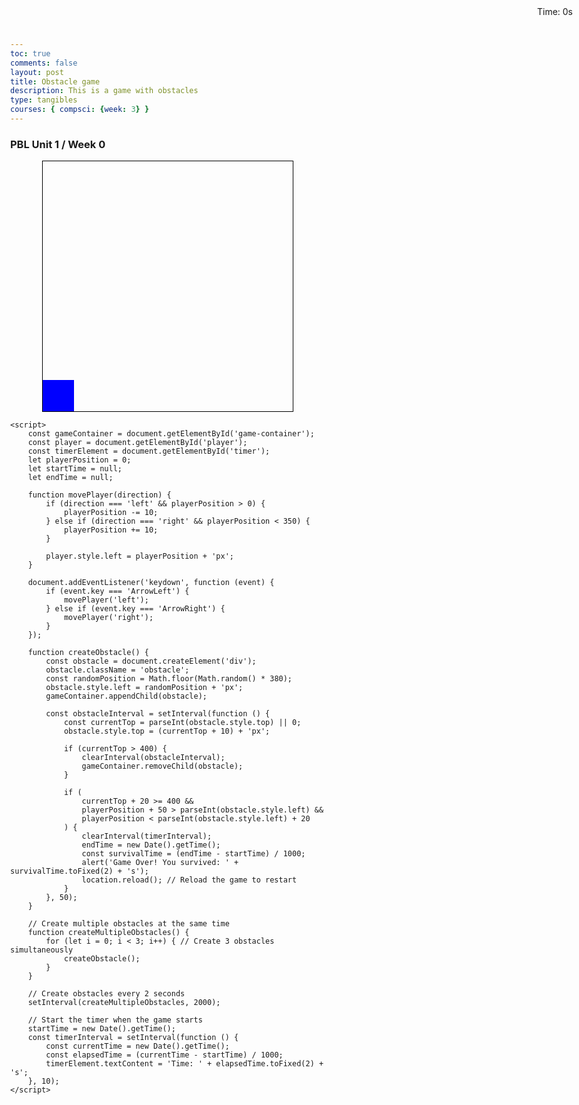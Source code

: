 ```yaml
---
toc: true
comments: false
layout: post
title: Obstacle game
description: This is a game with obstacles
type: tangibles
courses: { compsci: {week: 3} }
---
```


### PBL Unit 1 / Week 0

<html lang="en">
<head>
    <meta charset="UTF-8">
    <title>Obstacle Game with Timer</title>
    <style>
        body {
            margin: 0;
            overflow: hidden;
        }
        #game-container {
            width: 400px;
            height: 400px;
            margin: 0 auto;
            border: 1px solid #000;
            position: relative;
        }
        #player {
            width: 50px;
            height: 50px;
            background-color: blue;
            position: absolute;
            bottom: 0;
        }
        .obstacle {
            width: 20px;
            height: 20px;
            background-color: red;
            position: absolute;
        }
        #timer {
            position: absolute;
            top: 10px;
            right: 10px;
        }
    </style>
</head>
<body>
    <div id="game-container">
        <div id="player"></div>
    </div>
    <div id="timer">Time: 0s</div>

    <script>
        const gameContainer = document.getElementById('game-container');
        const player = document.getElementById('player');
        const timerElement = document.getElementById('timer');
        let playerPosition = 0;
        let startTime = null;
        let endTime = null;

        function movePlayer(direction) {
            if (direction === 'left' && playerPosition > 0) {
                playerPosition -= 10;
            } else if (direction === 'right' && playerPosition < 350) {
                playerPosition += 10;
            }

            player.style.left = playerPosition + 'px';
        }

        document.addEventListener('keydown', function (event) {
            if (event.key === 'ArrowLeft') {
                movePlayer('left');
            } else if (event.key === 'ArrowRight') {
                movePlayer('right');
            }
        });

        function createObstacle() {
            const obstacle = document.createElement('div');
            obstacle.className = 'obstacle';
            const randomPosition = Math.floor(Math.random() * 380);
            obstacle.style.left = randomPosition + 'px';
            gameContainer.appendChild(obstacle);

            const obstacleInterval = setInterval(function () {
                const currentTop = parseInt(obstacle.style.top) || 0;
                obstacle.style.top = (currentTop + 10) + 'px';

                if (currentTop > 400) {
                    clearInterval(obstacleInterval);
                    gameContainer.removeChild(obstacle);
                }

                if (
                    currentTop + 20 >= 400 &&
                    playerPosition + 50 > parseInt(obstacle.style.left) &&
                    playerPosition < parseInt(obstacle.style.left) + 20
                ) {
                    clearInterval(timerInterval);
                    endTime = new Date().getTime();
                    const survivalTime = (endTime - startTime) / 1000;
                    alert('Game Over! You survived: ' + survivalTime.toFixed(2) + 's');
                    location.reload(); // Reload the game to restart
                }
            }, 50);
        }

        // Create multiple obstacles at the same time
        function createMultipleObstacles() {
            for (let i = 0; i < 3; i++) { // Create 3 obstacles simultaneously
                createObstacle();
            }
        }

        // Create obstacles every 2 seconds
        setInterval(createMultipleObstacles, 2000);

        // Start the timer when the game starts
        startTime = new Date().getTime();
        const timerInterval = setInterval(function () {
            const currentTime = new Date().getTime();
            const elapsedTime = (currentTime - startTime) / 1000;
            timerElement.textContent = 'Time: ' + elapsedTime.toFixed(2) + 's';
        }, 10);
    </script>
</body>
</html>

